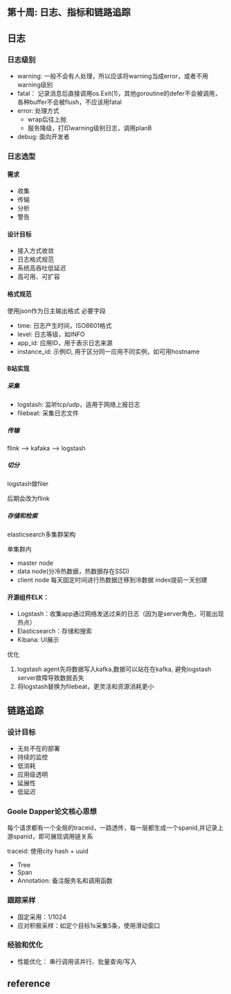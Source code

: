 第十周: 日志、指标和链路追踪
---

## 日志
### 日志级别
- warning: 一般不会有人处理，所以应该将warning当成error，或者不用warning级别
- fatal： 记录消息后直接调用os.Exit(1)，其他goroutine的defer不会被调用，各种buffer不会被flush，不应该用fatal
- error: 处理方式
  - wrap后往上抛
  - 服务降级，打印warning级别日志，调用planB
- debug: 面向开发者

### 日志选型

#### 需求
- 收集
- 传输
- 分析
- 警告

#### 设计目标
- 接入方式收敛
- 日志格式规范
- 系统高吞吐低延迟
- 高可用、可扩容

#### 格式规范
使用json作为日主输出格式
必要字段
- time: 日志产生时间，ISO8601格式
-  level: 日志等级，如INFO
- app_id: 应用ID，用于表示日志来源
- instance_id: 示例ID, 用于区分同一应用不同实例，如可用hostname

#### B站实现
##### 采集
- logstash: 监听tcp/udp，适用于网络上报日志
- filebeat: 采集日志文件

#####  传输
flink --> kafaka --> logstash

##### 切分
logstash做filer 

后期会改为flink

##### 存储和检索
elasticsearch多集群架构

单集群内
- master node
- data node(分冷热数据，热数据存在SSD)
- client node
每天固定时间进行热数据迁移到冷数据
index提前一天创建



#### 开源组件ELK：
- Logstash：收集app通过网络发送过来的日志（因为是server角色，可能出现热点）
- Elasticsearch：存储和搜索
- Kibana: UI展示

优化
1. logstash agent先将数据写入kafka,数据可以站在在kafka, 避免logstash server故障导致数据丢失
2. 将logstash替换为filebeat，更灵活和资源消耗更小

## 链路追踪

### 设计目标
- 无处不在的部署
- 持续的监控
- 低消耗
- 应用级透明
- 延展性
- 低延迟

### Goole Dapper论文核心思想
每个请求都有一个全局的traceid，一路透传，每一层都生成一个spanid,并记录上游spanid，即可展现调用链关系

traceid: 使用city hash + uuid

- Tree
- Span
- Annotation: 备注服务名和调用函数

### 跟踪采样
- 固定采用：1/1024
- 应对积极采样：如定个目标1s采集5条，使用滑动窗口

### 经验和优化
- 性能优化： 串行调用该并行、批量查询/写入

## reference
